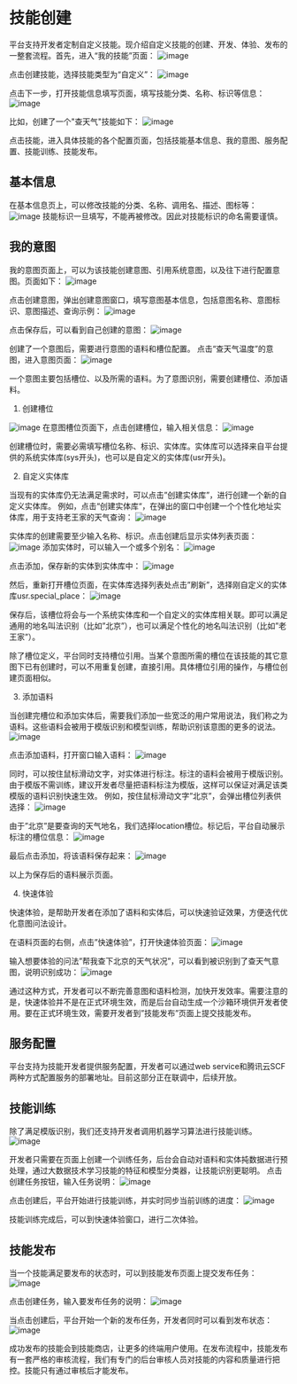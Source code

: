# 技能创建
平台支持开发者定制自定义技能。现介绍自定义技能的创建、开发、体验、发布的一整套流程。首先，进入“我的技能”页面：
 ![image](https://github.com/tidewang/MyPostImage/blob/master/%E8%87%AA%E5%AE%9A%E4%B9%89%E6%B5%81%E7%A8%8B-%E6%88%91%E7%9A%84%E6%8A%80%E8%83%BD.png?raw=true)
 
点击创建技能，选择技能类型为“自定义”：
 ![image](https://github.com/tidewang/MyPostImage/blob/master/%E8%87%AA%E5%AE%9A%E4%B9%89%E6%B5%81%E7%A8%8B-%E5%88%9B%E5%BB%BA%E6%8A%80%E8%83%BD.png?raw=true)

点击下一步，打开技能信息填写页面，填写技能分类、名称、标识等信息：
![image](https://github.com/tidewang/MyPostImage/blob/master/%E8%87%AA%E5%AE%9A%E4%B9%89%E6%B5%81%E7%A8%8B-%E5%88%9B%E5%BB%BA%E9%85%8D%E7%BD%AE.png?raw=true)
 
比如，创建了一个"查天气"技能如下：
![image](https://github.com/tidewang/MyPostImage/blob/master/%E8%87%AA%E5%AE%9A%E4%B9%89%E6%B5%81%E7%A8%8B-%E6%9F%A5%E5%A4%A9%E6%B0%94.png?raw=true)
 
点击技能，进入具体技能的各个配置页面，包括技能基本信息、我的意图、服务配置、技能训练、技能发布。

## 基本信息
在基本信息页上，可以修改技能的分类、名称、调用名、描述、图标等：
![image](https://github.com/tidewang/MyPostImage/blob/master/%E8%87%AA%E5%AE%9A%E4%B9%89%E6%B5%81%E7%A8%8B-%E6%8A%80%E8%83%BD%E4%BF%A1%E6%81%AF.png?raw=true)
 技能标识一旦填写，不能再被修改。因此对技能标识的命名需要谨慎。
 
## 我的意图
我的意图页面上，可以为该技能创建意图、引用系统意图，以及往下进行配置意图。页面如下：
![image](https://github.com/tidewang/MyPostImage/blob/master/%E8%87%AA%E5%AE%9A%E4%B9%89%E6%B5%81%E7%A8%8B-%E6%88%91%E7%9A%84%E6%84%8F%E5%9B%BE.png?raw=true)

点击创建意图，弹出创建意图窗口，填写意图基本信息，包括意图名称、意图标识、意图描述、查询示例：
![image](https://github.com/tidewang/MyPostImage/blob/master/%E8%87%AA%E5%AE%9A%E4%B9%89%E6%B5%81%E7%A8%8B-%E5%88%9B%E5%BB%BA%E6%84%8F%E5%9B%BE.png?raw=true)

点击保存后，可以看到自己创建的意图：
![image](https://github.com/tidewang/MyPostImage/blob/master/%E8%87%AA%E5%AE%9A%E4%B9%89%E6%B5%81%E7%A8%8B-%E6%88%91%E7%9A%84%E6%84%8F%E5%9B%BE%E6%9F%A5%E5%A4%A9%E6%B0%94.png?raw=true)
 
创建了一个意图后，需要进行意图的语料和槽位配置。
点击“查天气温度”的意图，进入意图页面：
![image](https://github.com/tidewang/MyPostImage/blob/master/%E8%87%AA%E5%AE%9A%E4%B9%89%E6%B5%81%E7%A8%8B-%E6%99%AE%E9%80%9A%E8%AF%AD%E6%96%99.png?raw=true)

一个意图主要包括槽位、以及所需的语料。为了意图识别，需要创建槽位、添加语料。

1. 创建槽位

![image](https://github.com/tidewang/MyPostImage/blob/master/%E8%87%AA%E5%AE%9A%E4%B9%89%E6%B5%81%E7%A8%8B-%E6%84%8F%E5%9B%BE%E6%A7%BD%E4%BD%8D.png?raw=true)
在意图槽位页面下，点击创建槽位，输入相关信息：
![image](https://github.com/tidewang/MyPostImage/blob/master/%E8%87%AA%E5%AE%9A%E4%B9%89%E6%B5%81%E7%A8%8B-%E5%88%9B%E5%BB%BA%E6%A7%BD%E4%BD%8D.png?raw=true)

创建槽位时，需要必需填写槽位名称、标识、实体库。实体库可以选择来自平台提供的系统实体库(sys开头)，也可以是自定义的实体库(usr开头)。

2. 自定义实体库

当现有的实体库仍无法满足需求时，可以点击”创建实体库”，进行创建一个新的自定义实体库。
例如，点击“创建实体库“，在弹出的窗口中创建一个个性化地址实体库，用于支持老王家的天气查询：
![image](https://github.com/tidewang/MyPostImage/blob/master/%E8%87%AA%E5%AE%9A%E4%B9%89%E6%B5%81%E7%A8%8B-%E5%88%9B%E5%BB%BA%E5%AE%9E%E4%BD%93%E5%BA%93.png?raw=true)

实体库的创建需要至少输入名称、标识。点击创建后显示实体列表页面：
![image](https://github.com/tidewang/MyPostImage/blob/master/%E8%87%AA%E5%AE%9A%E4%B9%89%E6%B5%81%E7%A8%8B-%E8%87%AA%E5%BB%BA%E5%AE%9E%E4%BD%93.png?raw=true)
添加实体时，可以输入一个或多个别名：
![image](https://github.com/tidewang/MyPostImage/blob/master/%E8%87%AA%E5%AE%9A%E4%B9%89%E6%B5%81%E7%A8%8B-%E6%B7%BB%E5%8A%A0%E5%AE%9E%E4%BD%93.png?raw=true)

点击添加，保存新的实体到实体库中：
![image](https://github.com/tidewang/MyPostImage/blob/master/%E8%87%AA%E5%AE%9A%E4%B9%89%E6%B5%81%E7%A8%8B-%E8%87%AA%E5%BB%BA%E5%AE%9E%E4%BD%93.png?raw=true)

然后，重新打开槽位页面，在实体库选择列表处点击”刷新”，选择刚自定义的实体库usr.special_place：
![image](https://github.com/tidewang/MyPostImage/blob/master/%E8%87%AA%E5%AE%9A%E4%B9%89%E6%B5%81%E7%A8%8B-%E7%BC%96%E8%BE%91%E6%A7%BD%E4%BD%8D.png?raw=true)
 
保存后，该槽位将会与一个系统实体库和一个自定义的实体库相关联。即可以满足通用的地名叫法识别（比如”北京”），也可以满足个性化的地名叫法识别（比如”老王家”）。

除了槽位定义，平台同时支持槽位引用。当某个意图所需的槽位在该技能的其它意图下已有创建时，可以不用重复创建，直接引用。具体槽位引用的操作，与槽位创建页面相似。

3. 添加语料

当创建完槽位和添加实体后，需要我们添加一些宽泛的用户常用说法，我们称之为语料。这些语料会被用于模版识别和模型训练，帮助识别该意图的更多的说法。
![image](https://github.com/tidewang/MyPostImage/blob/master/%E8%87%AA%E5%AE%9A%E4%B9%89%E6%B5%81%E7%A8%8B-%E6%B7%BB%E5%8A%A0%E8%AF%AD%E6%96%99.png?raw=true)

点击添加语料，打开窗口输入语料：
![image](https://github.com/tidewang/MyPostImage/blob/master/%E8%87%AA%E5%AE%9A%E4%B9%89%E6%B5%81%E7%A8%8B-%E6%B7%BB%E5%8A%A0%E8%AF%AD%E6%96%99%E7%AA%97%E5%8F%A3.png?raw=true)
 
同时，可以按住鼠标滑动文字，对实体进行标注。标注的语料会被用于模版识别。由于模版不需训练，建议开发者尽量把语料标注为模版，这样可以保证对满足该类模版的语料识别快速生效。
例如，按住鼠标滑动文字”北京”，会弹出槽位列表供选择：
![image](https://github.com/tidewang/MyPostImage/blob/master/%E8%87%AA%E5%AE%9A%E4%B9%89%E6%B5%81%E7%A8%8B-%E6%B7%BB%E5%8A%A0%E8%AF%AD%E6%96%992.png?raw=true)
 
由于”北京”是要查询的天气地名，我们选择location槽位。标记后，平台自动展示标注的槽位信息：
![image](https://github.com/tidewang/MyPostImage/blob/master/%E8%87%AA%E5%AE%9A%E4%B9%89%E6%B5%81%E7%A8%8B-%E6%A7%BD%E4%BD%8D%E6%A0%87%E8%AE%B0.png?raw=true)
 
最后点击添加，将该语料保存起来：
![image](https://github.com/tidewang/MyPostImage/blob/master/%E8%87%AA%E5%AE%9A%E4%B9%89%E6%B5%81%E7%A8%8B-%E4%BF%9D%E5%AD%98%E8%AF%AD%E6%96%99.png?raw=true)
 
以上为保存后的语料展示页面。

4. 快速体验

快速体验，是帮助开发者在添加了语料和实体后，可以快速验证效果，方便迭代优化意图问法设计。

在语料页面的右侧，点击”快速体验”，打开快速体验页面：
![image](https://github.com/tidewang/MyPostImage/blob/master/%E8%87%AA%E5%AE%9A%E4%B9%89%E6%B5%81%E7%A8%8B-%E5%BF%AB%E9%80%9F%E4%BD%93%E9%AA%8C.png?raw=true) 
 
输入想要体验的问法”帮我查下北京的天气状况”，可以看到被识别到了查天气意图，说明识别成功：
![image](https://github.com/tidewang/MyPostImage/blob/master/%E8%87%AA%E5%AE%9A%E4%B9%89%E6%B5%81%E7%A8%8B-%E5%BF%AB%E9%80%9F%E4%BD%93%E9%AA%8C%E8%AF%A6%E6%83%85.png?raw=true)
 
通过这种方式，开发者可以不断完善意图和语料检测，加快开发效率。需要注意的是，快速体验并不是在正式环境生效，而是后台自动生成一个沙箱环境供开发者使用。要在正式环境生效，需要开发者到”技能发布”页面上提交技能发布。

## 服务配置

平台支持为技能开发者提供服务配置，开发者可以通过web service和腾讯云SCF两种方式配置服务的部署地址。目前这部分正在联调中，后续开放。

## 技能训练

除了满足模版识别，我们还支持开发者调用机器学习算法进行技能训练。
![image](https://github.com/tidewang/MyPostImage/blob/master/%E8%87%AA%E5%AE%9A%E4%B9%89%E6%B5%81%E7%A8%8B-%E6%8A%80%E8%83%BD%E8%AE%AD%E7%BB%83.png?raw=true)
 
开发者只需要在页面上创建一个训练任务，后台会自动对语料和实体扽数据进行预处理，通过大数据技术学习技能的特征和模型分类器，让技能识别更聪明。
点击创建任务按钮，输入任务说明：
![image](https://github.com/tidewang/MyPostImage/blob/master/%E8%87%AA%E5%AE%9A%E4%B9%89%E6%B5%81%E7%A8%8B-%E5%88%9B%E5%BB%BA%E8%AE%AD%E7%BB%83%E4%BB%BB%E5%8A%A1.png?raw=true)
 
点击创建后，平台开始进行技能训练，并实时同步当前训练的进度：
![image](https://github.com/tidewang/MyPostImage/blob/master/%E8%87%AA%E5%AE%9A%E4%B9%89%E6%B5%81%E7%A8%8B-%E6%8A%80%E8%83%BD%E8%AE%AD%E7%BB%83%E5%88%97%E8%A1%A8.png?raw=true)
 
技能训练完成后，可以到快速体验窗口，进行二次体验。

## 技能发布

当一个技能满足要发布的状态时，可以到技能发布页面上提交发布任务：
![image](https://github.com/tidewang/MyPostImage/blob/master/%E8%87%AA%E5%AE%9A%E4%B9%89%E6%B5%81%E7%A8%8B-%E6%8A%80%E8%83%BD%E5%8F%91%E5%B8%83.png?raw=true) 
 
点击创建任务，输入要发布任务的说明：
![image](https://github.com/tidewang/MyPostImage/blob/master/%E8%87%AA%E5%AE%9A%E4%B9%89%E6%B5%81%E7%A8%8B-%E5%8F%91%E5%B8%83%E4%BB%BB%E5%8A%A1.png?raw=true) 
 
当点击创建后，平台开始一个新的发布任务，开发者同时可以看到发布状态：
![image](https://github.com/tidewang/MyPostImage/blob/master/%E8%87%AA%E5%AE%9A%E4%B9%89%E6%B5%81%E7%A8%8B-%E5%8F%91%E5%B8%83%E7%8A%B6%E6%80%81.png?raw=true)
 
成功发布的技能会到技能商店，让更多的终端用户使用。在发布流程中，技能发布有一套严格的审核流程，我们有专门的后台审核人员对技能的内容和质量进行把控。技能只有通过审核后才能发布。

